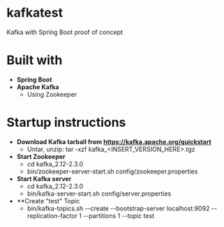 # kafkatest

Kafka with Spring Boot proof of concept

# Built with
- **Spring Boot**
- **Apache Kafka**
  - Using Zookeeper
  
# Startup instructions
- **Download Kafka tarball from https://kafka.apache.org/quickstart**
  - Untar, unzip: tar -xzf kafka_<INSERT_VERSION_HERE>.tgz
- **Start Zookeeper**
  - cd kafka_2.12-2.3.0
  - bin/zookeeper-server-start.sh config/zookeeper.properties
- **Start Kafka server**
  - cd kafka_2.12-2.3.0
  - bin/kafka-server-start.sh config/server.properties
- **Create "test" Topic
  - bin/kafka-topics.sh --create --bootstrap-server localhost:9092 --replication-factor 1 --partitions 1 --topic test

  
   
